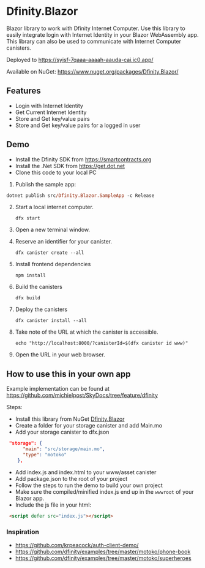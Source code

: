 # Dfinity.Blazor
Blazor library to work with Dfinity Internet Computer. Use this library to easily integrate login with Internet Identity in your Blazor WebAssembly app. This library can also be used to communicate with Internet Computer canisters.

Deployed to https://syisf-7qaaa-aaaah-aauda-cai.ic0.app/

Available on NuGet: https://www.nuget.org/packages/Dfinity.Blazor/

## Features
- Login with Internet Identity
- Get Current Internet Identity
- Store and Get key/value pairs
- Store and Get key/value pairs for a logged in user


## Demo
- Install the Dfinity SDK from https://smartcontracts.org
- Install the .Net SDK from https://get.dot.net
- Clone this code to your local PC

1. Publish the sample app:
```ps
dotnet publish src/Dfinity.Blazor.SampleApp -c Release
```

2. Start a local internet computer.

   ```text
   dfx start
   ```

3. Open a new terminal window.

4. Reserve an identifier for your canister.

   ```text
   dfx canister create --all
   ```

5. Install frontend dependencies

   ```text
   npm install
   ```

6. Build the canisters

   ```text
   dfx build
   ```

7. Deploy the canisters

   ```text
   dfx canister install --all
   ```

8. Take note of the URL at which the canister is accessible.

   ```text
   echo "http://localhost:8000/?canisterId=$(dfx canister id www)"
   ```

9. Open the URL in your web browser.


## How to use this in your own app
Example implementation can be found at https://github.com/michielpost/SkyDocs/tree/feature/dfinity

Steps:
- Install this library from NuGet [Dfinity.Blazor](https://www.nuget.org/packages/Dfinity.Blazor/)
- Create a folder for your storage canister and add Main.mo
- Add your storage canister to dfx.json

```json
 "storage": {
      "main": "src/storage/main.mo",
      "type": "motoko"
    },
```

- Add index.js and index.html to your www/asset canister
- Add package.json to the root of your project
- Follow the steps to run the demo to build your own project
- Make sure the compiled/minified index.js end up in the `wwwroot` of your Blazor app.
- Include the js file in your html:
```html
 <script defer src="index.js"></script>
```

### Inspiration
- https://github.com/krpeacock/auth-client-demo/
- https://github.com/dfinity/examples/tree/master/motoko/phone-book
- https://github.com/dfinity/examples/tree/master/motoko/superheroes